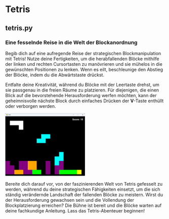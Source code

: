 # Tetris

## tetris.py

### Eine fesselnde Reise in die Welt der Blockanordnung

Begib dich auf eine aufregende Reise der strategischen Blockmanipulation mit Tetris! Nutze deine Fertigkeiten, um die herabfallenden Blöcke mithilfe der linken und rechten Cursortasten zu manövrieren und sie mühelos in die gewünschten Positionen zu lenken. Wenn es eilt, beschleunige den Abstieg der Blöcke, indem du die Abwärtstaste drückst.

Entfalte deine Kreativität, während du Blöcke mit der Leertaste drehst, um sie passgenau in die freien Räume zu platzieren. Für diejenigen, die einen Blick auf die bevorstehende Herausforderung werfen möchten, kann der geheimnisvolle nächste Block durch einfaches Drücken der **V**-Taste enthüllt oder verborgen werden.

<img src="bilder/tetris_001.jpg" alt="Eine alternative Perspektive von Tetris" width="50%" height="50%">

Bereite dich darauf vor, von der faszinierenden Welt von Tetris gefesselt zu werden, während du deine strategischen Fähigkeiten einsetzt, um die sich ständig verändernde Landschaft der fallenden Blöcke zu meistern. Wirst du der Herausforderung gewachsen sein und die Vollendung der Blockplatzierung erreichen? Die Bühne ist bereit und die Blöcke warten auf deine fachkundige Anleitung. Lass das Tetris-Abenteuer beginnen!